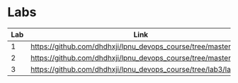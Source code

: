 # Labs
| Lab | Link |
| --- | ---- |
| 1   | https://github.com/dhdhxji/lpnu_devops_course/tree/master/lab_1 |
| 2   | https://github.com/dhdhxji/lpnu_devops_course/tree/master/lab_2 |
| 3   | https://github.com/dhdhxji/lpnu_devops_course/tree/lab3/lab_3 |
